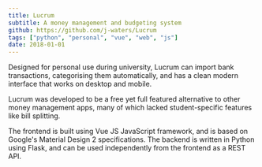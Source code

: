 ```yaml
---
title: Lucrum
subtitle: A money management and budgeting system
github: https://github.com/j-waters/Lucrum
tags: ["python", "personal", "vue", "web", "js"]
date: 2018-01-01
---
```


Designed for personal use during university, Lucrum can import bank transactions, categorising them automatically, and
has a clean modern interface that works on desktop and mobile.

Lucrum was developed to be a free yet full featured alternative to other money management apps, many of which lacked
student-specific features like bill splitting.

The frontend is built using Vue JS JavaScript framework, and is based on Google's Material Design 2 specifications. The
backend is written in Python using Flask, and can be used independently from the frontend as a REST API.
